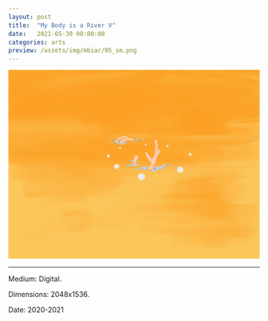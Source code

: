 ```yaml
---
layout: post
title:  "My Body is a River V"
date:   2021-05-30 00:00:00
categories: arts
preview: /assets/img/mbiar/05_sm.png
---
```


![Picture 5](/assets/img/mbiar/05.png)

---

Medium: Digital.

Dimensions: 2048x1536.

Date: 2020-2021
